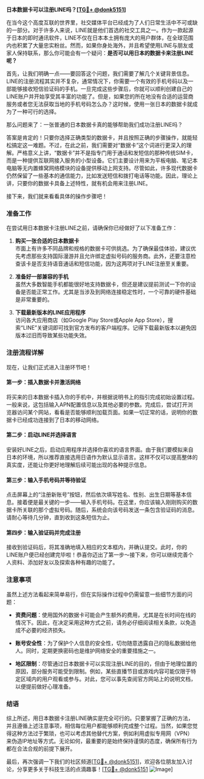 **日本数据卡可以注册LINE吗？[[TG💪+ @donk5151](https://t.me/s/donk5151)]**

在当今这个高度互联的世界里，社交媒体平台已经成为了人们日常生活中不可或缺的一部分。对于许多人来说，LINE就是他们首选的社交工具之一。作为一款起源于日本的即时通讯软件，LINE不仅在日本本土拥有庞大的用户群体，在全球范围内也积累了大量忠实粉丝。然而，如果你身处海外，并且希望使用LINE与朋友或家人保持联系，那么你可能会有一个疑问：**是否可以用日本的数据卡来注册LINE呢？**

首先，让我们明确一点——要回答这个问题，我们需要了解几个关键背景信息。LINE的注册流程其实并不复杂，通常情况下，你需要一个有效的手机号码以及一部能够接收短信验证码的手机。一旦完成这些步骤后，你就可以顺利创建自己的LINE账户并开始享受其丰富的功能了。但是，如果您的所在地没有合适的运营商服务或者您无法获取当地的手机号码怎么办？这时候，使用一张日本的数据卡就成为了一种可行的选择。

那么问题来了：一张普通的日本数据卡真的能够帮助我们成功注册LINE吗？

答案是肯定的！只要你选择正确类型的数据卡，并且按照正确的步骤操作，就能轻松搞定这一难题。不过，在此之前，我们需要对“数据卡”这个词进行更深入的理解。严格意义上讲，“数据卡”并不是指专门用于通话和发短信的那种传统SIM卡，而是一种提供互联网接入服务的小型设备。它们主要设计用来为平板电脑、笔记本电脑等无内置蜂窝网络模块的设备提供移动上网支持。尽管如此，许多现代数据卡仍然保留了一些基本的通信能力，比如发送短信和拨打电话等功能。因此，理论上讲，只要你的数据卡具备上述特性，就有机会用来注册LINE。

接下来，我们就来看看具体的操作步骤吧！

### 准备工作

在尝试用日本数据卡注册LINE之前，请确保你已经做好了以下准备工作：

1. **购买一张合适的日本数据卡**  
   市面上有许多不同品牌和规格的数据卡可供挑选。为了确保最佳体验，建议优先考虑那些支持国际漫游并且允许绑定虚拟号码的服务商。此外，还要注意检查该卡是否支持语音通话和短信功能，因为这两项对于LINE注册至关重要。

2. **准备好一部兼容的手机**  
   虽然大多数智能手机都能很好地支持数据卡，但还是建议提前测试一下你的设备是否能正常工作。尤其是当涉及到网络连接稳定性时，一个可靠的硬件基础是非常重要的。

3. **下载最新版本的LINE应用程序**  
   访问各大应用商店（如Google Play Store或Apple App Store），搜索“LINE”关键词即可找到官方发布的客户端程序。记得下载最新版本以避免因版本过旧而导致某些功能失效。

### 注册流程详解

现在，让我们正式进入注册环节吧！

#### 第一步：插入数据卡并激活网络
将买来的日本数据卡插入你的手机中，并根据说明书上的指引完成初始设置过程。一般来说，这包括输入APN配置信息以及其他必要的参数。完成后，尝试打开浏览器访问某个网站，看看是否能够顺利加载页面。如果一切正常的话，说明你的数据卡已经成功连接到了日本的移动网络。

#### 第二步：启动LINE并选择语言
安装好LINE之后，启动应用程序并选择你喜欢的语言界面。由于我们要模拟来自日本的环境，所以推荐直接选用日语作为默认显示语言。这样不仅可以提高整体的真实度，还能让你更好地理解后续可能出现的各种提示信息。

#### 第三步：输入手机号码并等待验证
点击屏幕上的“注册新账号”按钮，然后依次填写姓名、性别、出生日期等基本信息。接着便是最关键的一步——输入手机号码。在这里，你应该输入刚刚购买的数据卡所关联的那个虚拟号码。随后，系统会向该号码发送一条包含验证码的消息。请耐心等待几分钟，直到收到这条短信为止。

#### 第四步：输入验证码并完成注册
接收到验证码后，将其准确地填入相应的文本框内，并确认提交。此时，你的LINE账户便已经创建完毕啦！恭喜你迈出了第一步～接下来，你可以继续完善个人资料、添加好友以及探索各种有趣的功能了。

### 注意事项

虽然上述方法看起来简单易行，但在实际操作过程中仍需留意一些细节方面的问题：

- **资费问题**：使用国外的数据卡可能会产生额外的费用，尤其是在长时间在线的情况下。因此，在决定采用这种方式之前，请务必仔细阅读相关条款，以免造成不必要的经济损失。
  
- **账号安全性**：为了保护个人信息的安全性，切勿随意透露自己的隐私数据给他人。同时，定期更换密码也是维护网络安全的重要措施之一。

- **地区限制**：尽管通过日本数据卡可以实现注册LINE的目的，但由于地理位置的原因，部分服务可能受到限制。例如，某些直播节目或游戏内容可能仅限于特定区域内的用户观看或参与。对此，您可以事先查阅官方网站上的说明文档，以便提前做好心理准备。

### 结语

综上所述，用日本数据卡注册LINE确实是完全可行的。只要掌握了正确的方法，并且遵循上述注意事项，相信每位用户都能够顺利完成整个过程。当然，如果您觉得这种方法过于繁琐，也可以考虑其他替代方案，例如利用虚拟专用网（VPN）来伪造IP地址等方式。无论如何，最重要的是始终保持谨慎的态度，确保所有行为都在合法合规的前提下展开。

最后，再次强调一下我们的社区频道[[TG💪+ @donk5151](https://t.me/s/donk5151)]，欢迎各位朋友加入讨论，分享更多关于科技生活的点滴趣事！[[TG💪+ @donk5151](https://t.me/s/donk5151) ![Image](https://i.postimg.cc/rwNCRYN7/Snipaste-2025-04-30-17-27-05.png)]
